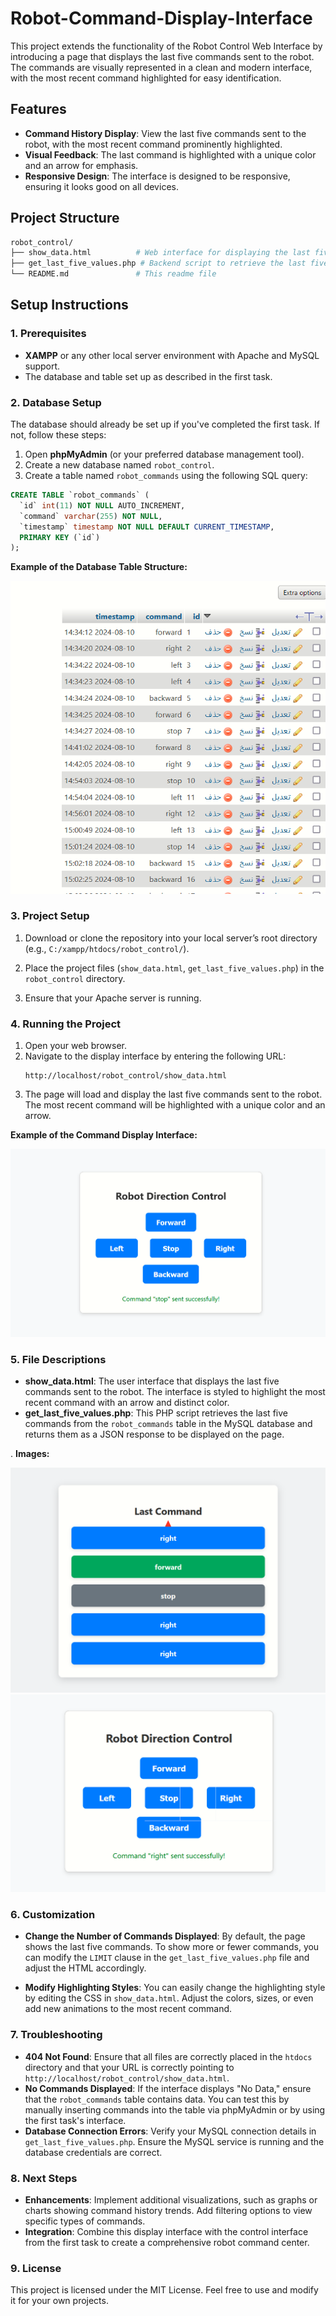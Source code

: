 # Robot-Command-Display-Interface
This project extends the functionality of the Robot Control Web Interface by introducing a page that displays the last five commands sent to the robot. The commands are visually represented in a clean and modern interface, with the most recent command highlighted for easy identification.

## **Features**

- **Command History Display**: View the last five commands sent to the robot, with the most recent command prominently highlighted.
- **Visual Feedback**: The last command is highlighted with a unique color and an arrow for emphasis.
- **Responsive Design**: The interface is designed to be responsive, ensuring it looks good on all devices.

## **Project Structure**

```bash
robot_control/
├── show_data.html          # Web interface for displaying the last five commands
├── get_last_five_values.php # Backend script to retrieve the last five commands
└── README.md               # This readme file
```

## **Setup Instructions**

### **1. Prerequisites**

- **XAMPP** or any other local server environment with Apache and MySQL support.
- The database and table set up as described in the first task.

### **2. Database Setup**

The database should already be set up if you've completed the first task. If not, follow these steps:

1. Open **phpMyAdmin** (or your preferred database management tool).
2. Create a new database named `robot_control`.
3. Create a table named `robot_commands` using the following SQL query:

```sql
CREATE TABLE `robot_commands` (
  `id` int(11) NOT NULL AUTO_INCREMENT,
  `command` varchar(255) NOT NULL,
  `timestamp` timestamp NOT NULL DEFAULT CURRENT_TIMESTAMP,
  PRIMARY KEY (`id`)
);
```

**Example of the Database Table Structure:**

![Database Table Structure](https://github.com/reham-ali102/Robot-Command-Display-Interface/blob/main/Database.PNG)

### **3. Project Setup**

1. Download or clone the repository into your local server’s root directory (e.g., `C:/xampp/htdocs/robot_control/`).

2. Place the project files (`show_data.html`, `get_last_five_values.php`) in the `robot_control` directory.

3. Ensure that your Apache server is running.

### **4. Running the Project**

1. Open your web browser.
2. Navigate to the display interface by entering the following URL:
   ```
   http://localhost/robot_control/show_data.html
   ```
3. The page will load and display the last five commands sent to the robot. The most recent command will be highlighted with a unique color and an arrow.

**Example of the Command Display Interface:**

![Command Display Interface](https://github.com/reham-ali102/Robot-Command-Display-Interface/blob/main/Interfase.PNG)

### **5. File Descriptions**

- **show_data.html**: The user interface that displays the last five commands sent to the robot. The interface is styled to highlight the most recent command with an arrow and distinct color.
- **get_last_five_values.php**: This PHP script retrieves the last five commands from the `robot_commands` table in the MySQL database and returns them as a JSON response to be displayed on the page.

. **Images:**

   ![Database Table Structure](https://github.com/reham-ali102/Robot-Command-Display-Interface/blob/main/last%20command.PNG)
   ![Command Display Interface](https://github.com/reham-ali102/Robot-Command-Display-Interface/blob/main/command%20page.PNG)
 
### **6. Customization**

- **Change the Number of Commands Displayed**: By default, the page shows the last five commands. To show more or fewer commands, you can modify the `LIMIT` clause in the `get_last_five_values.php` file and adjust the HTML accordingly.
  
- **Modify Highlighting Styles**: You can easily change the highlighting style by editing the CSS in `show_data.html`. Adjust the colors, sizes, or even add new animations to the most recent command.

### **7. Troubleshooting**

- **404 Not Found**: Ensure that all files are correctly placed in the `htdocs` directory and that your URL is correctly pointing to `http://localhost/robot_control/show_data.html`.
- **No Commands Displayed**: If the interface displays "No Data," ensure that the `robot_commands` table contains data. You can test this by manually inserting commands into the table via phpMyAdmin or by using the first task's interface.
- **Database Connection Errors**: Verify your MySQL connection details in `get_last_five_values.php`. Ensure the MySQL service is running and the database credentials are correct.

### **8. Next Steps**

- **Enhancements**: Implement additional visualizations, such as graphs or charts showing command history trends. Add filtering options to view specific types of commands.
- **Integration**: Combine this display interface with the control interface from the first task to create a comprehensive robot command center.

### **9. License**

This project is licensed under the MIT License. Feel free to use and modify it for your own projects.
